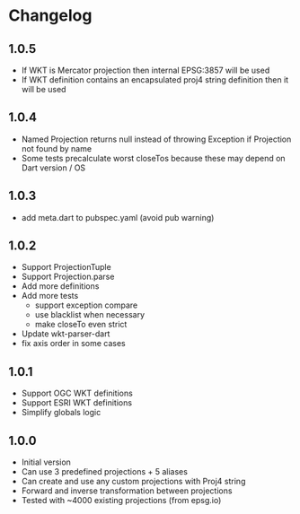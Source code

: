 # Changelog

## 1.0.5

- If WKT is Mercator projection then internal EPSG:3857 will be used
- If WKT definition contains an encapsulated proj4 string definition then it will be used

## 1.0.4

- Named Projection returns null instead of throwing Exception if Projection not found by name
- Some tests precalculate worst closeTos because these may depend on Dart version / OS

## 1.0.3

- add meta.dart to pubspec.yaml (avoid pub warning)

## 1.0.2

- Support ProjectionTuple
- Support Projection.parse
- Add more definitions
- Add more tests
  - support exception compare
  - use blacklist when necessary
  - make closeTo even strict
- Update wkt-parser-dart
- fix axis order in some cases

## 1.0.1

- Support OGC WKT definitions
- Support ESRI WKT definitions
- Simplify globals logic

## 1.0.0

- Initial version
- Can use 3 predefined projections + 5 aliases
- Can create and use any custom projections with Proj4 string
- Forward and inverse transformation between projections
- Tested with ~4000 existing projections (from epsg.io)
